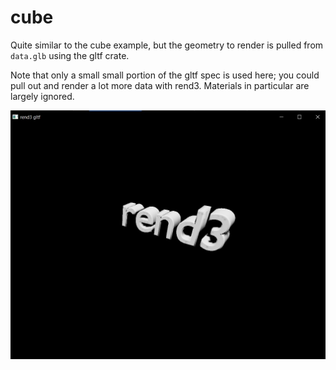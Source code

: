 # cube

Quite similar to the cube example, but the geometry to render is pulled from `data.glb` using the gltf crate.

Note that only a small small portion of the gltf spec is used here; you could pull out and render a lot more data with rend3.
Materials in particular are largely ignored.

![](screenshot.jpg)
